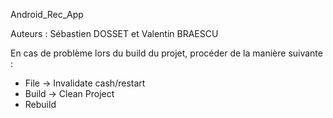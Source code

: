 Android_Rec_App

Auteurs : Sébastien DOSSET et Valentin BRAESCU

En cas de problème lors du build du projet, procéder de la manière suivante :

  - File -> Invalidate cash/restart
  - Build -> Clean Project
  - Rebuild
  
